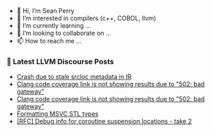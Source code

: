 - 👋 Hi, I’m Sean Perry
- 👀 I’m interested in compilers (c++, COBOL, llvm)
- 🌱 I’m currently learning ...
- 💞️ I’m looking to collaborate on ...
- 📫 How to reach me ...

<!---
s66perry/s66perry is a ✨ special ✨ repository because its `README.md` (this file) appears on your GitHub profile.
You can click the Preview link to take a look at your changes.
--->
### 📕 Latest LLVM Discourse Posts

<!-- DISCOURSE-LLVM:START -->
- [Crash due to stale srcloc metadata in IR](https://discourse.llvm.org/t/crash-due-to-stale-srcloc-metadata-in-ir/86568#post_5)
- [Clang code coverage link is not showing results due to &quot;502: bad gateway&quot;](https://discourse.llvm.org/t/clang-code-coverage-link-is-not-showing-results-due-to-502-bad-gateway/78874#post_7)
- [Clang code coverage link is not showing results due to &quot;502: bad gateway&quot;](https://discourse.llvm.org/t/clang-code-coverage-link-is-not-showing-results-due-to-502-bad-gateway/78874#post_6)
- [Formatting MSVC STL types](https://discourse.llvm.org/t/formatting-msvc-stl-types/86667#post_1)
- [[RFC] Debug info for coroutine suspension locations - take 2](https://discourse.llvm.org/t/rfc-debug-info-for-coroutine-suspension-locations-take-2/86606#post_5)
<!-- DISCOURSE-LLVM:END -->
